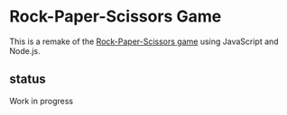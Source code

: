 # Rock-Paper-Scissors Game
This is a remake of the [Rock-Paper-Scissors game](https://github.com/nataliehe/rps-challenge) using JavaScript and Node.js.

## status
Work in progress
